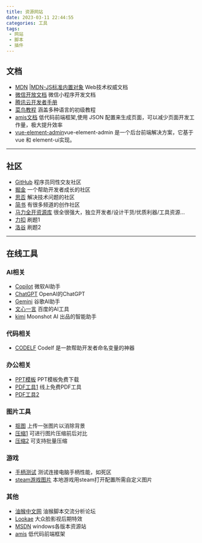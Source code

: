 ```yaml
---
title: 资源网站
date: 2023-03-11 22:44:55
categories: 工具
tags:
 - 网站
 - 脚本
 - 插件
---
```


## 文档

* [MDN](https://developer.mozilla.org/zh-CN/docs/Web) |[MDN-JS标准内置对象](https://developer.mozilla.org/zh-CN/docs/Web/JavaScript/Reference/Global_Objects)  Web技术权威文档
* [微信开放文档](https://developers.weixin.qq.com/miniprogram/dev/framework/)  微信小程序开发文档
* [腾讯云开发者手册](https://cloud.tencent.com/developer/devdocs)
* [菜鸟教程](https://www.runoob.com/)  涵盖多种语言的初级教程
* [amis文档](https://aisuda.bce.baidu.com/amis/zh-CN/docs/index) 低代码前端框架,使用 JSON 配置来生成页面，可以减少页面开发工作量，极大提升效率
* [vue-element-admin](https://panjiachen.github.io/vue-element-admin-site/zh/guide/)vue-element-admin 是一个后台前端解决方案，它基于 vue 和 element-ui实现。
----

## 社区
* [GitHub](https://github.com/)  程序员同性交友社区
* [掘金](https://juejin.cn/)  一个帮助开发者成长的社区
* [思否](https://segmentfault.com/)  解决技术问题的社区
* [简书](https://www.jianshu.com/)  有很多频道的创作社区
* [马力全开资源库](https://maliquankai.com/designnav/)  很全很强大，独立开发者/设计干货/优质利器/工具资源...
* [力扣](https://leetcode.cn/) 刷题1
* [洛谷](https://www.luogu.com.cn/) 刷题2

----
## 在线工具

### AI相关
* [Copilot](https://www.bing.com/search?form=MY0291&OCID=MY0291&q=Bing+AI&showconv=1) 微软AI助手
* [ChatGPT](https://chat.openai.com/) OpenAI的ChatGPT
* [Gemini](https://gemini.google.com/app) 谷歌AI助手
* [文心一言](https://yiyan.baidu.com/) 百度的AI工具
* [kimi](https://kimi.moonshot.cn/) Moonshot AI 出品的智能助手

### 代码相关
* [CODELF](https://unbug.github.io/codelf/) Codelf 是一款帮助开发者命名变量的神器

### 办公相关
* [PPT模板](https://www.pptsupermarket.com/)  PPT模板免费下载
* [PDF工具1](https://smallpdf.com/cn#s=dashboard)  线上免费PDF工具
* [PDF工具2](https://www.ilovepdf.com/zh-cn)

### 图片工具
* [抠图](https://www.remove.bg/zh/upload) 上传一张图片以消除背景
* [压缩1](https://squoosh.app/) 可进行图片压缩前后对比
* [压缩2](https://imagestool.com/webp2jpg-online/) 可支持批量压缩

### 游戏
* [手柄测试](https://hardwaretester.com/gamepad) 测试连接电脑手柄性能，如死区
* [steam游戏图片](https://www.steamgriddb.com/) 本地游戏用steam打开配置所需自定义图片

### 其他
* [油猴中文网](https://bbs.tampermonkey.net.cn/forum.php)  油猴脚本交流分析论坛
* [Lookae](https://www.lookae.com/) 大众脸影视后期特效
* [MSDN](https://msdn.itellyou.cn/) windows各版本资源站
* [amis](https://aisuda.github.io/amis-editor-demo/#/hello-world) 低代码前端框架